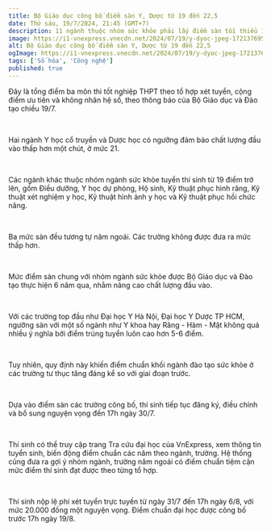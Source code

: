 ```yaml
---
title: Bộ Giáo dục công bố điểm sàn Y, Dược từ 19 đến 22,5
date: Thứ sáu, 19/7/2024, 21:45 (GMT+7)
description: 11 ngành thuộc nhóm sức khỏe phải lấy điểm sàn tối thiểu 19-22,5, cao nhất là Y khoa và Răng - Hàm - Mặt.
image: https://i1-vnexpress.vnecdn.net/2024/07/19/y-dyoc-jpeg-1721376952-9775-1721376974.jpg?w=220&h=132&q=100&dpr=1&fit=crop&s=dISzYmkRyyMpg78jh6uQHA
alt: Bộ Giáo dục công bố điểm sàn Y, Dược từ 19 đến 22,5
ogImage: https://i1-vnexpress.vnecdn.net/2024/07/19/y-dyoc-jpeg-1721376952-9775-1721376974.jpg?w=220&h=132&q=100&dpr=1&fit=crop&s=dISzYmkRyyMpg78jh6uQHA
tags: ['Số hóa', 'Công nghệ']
published: true
---
```


Đây là tổng điểm ba môn thi tốt nghiệp THPT theo tổ hợp xét tuyển, cộng điểm ưu tiên và không nhân hệ số, theo thông báo của Bộ Giáo dục và Đào tạo chiều 19/7.

<br/>

Hai ngành Y học cổ truyền và Dược học có ngưỡng đảm bảo chất lượng đầu vào thấp hơn một chút, ở mức 21.

<br/>

Các ngành khác thuộc nhóm ngành sức khỏe tuyển thí sinh từ 19 điểm trở lên, gồm Điều dưỡng, Y học dự phòng, Hộ sinh, Kỹ thuật phục hình răng, Kỹ thuật xét nghiệm y học, Kỹ thuật hình ảnh y học và Kỹ thuật phục hồi chức năng.

<br/>

Ba mức sàn đều tương tự năm ngoái. Các trường không được đưa ra mức thấp hơn.

<br/>

Mức điểm sàn chung với nhóm ngành sức khỏe được Bộ Giáo dục và Đào tạo thực hiện 6 năm qua, nhằm nâng cao chất lượng đầu vào.

<br/>

Với các trường top đầu như Đại học Y Hà Nội, Đại học Y Dược TP HCM, ngưỡng sàn với một số ngành như Y khoa hay Răng - Hàm - Mặt không quá nhiều ý nghĩa bởi điểm trúng tuyển luôn cao hơn 5-6 điểm.

<br/>

Tuy nhiên, quy định này khiến điểm chuẩn khối ngành đào tạo sức khỏe ở các trường tư thục tăng đáng kể so với giai đoạn trước.

<br/>

Dựa vào điểm sàn các trường công bố, thí sinh tiếp tục đăng ký, điều chỉnh và bổ sung nguyện vọng đến 17h ngày 30/7.

<br/>

Thí sinh có thể truy cập trang Tra cứu đại học của VnExpress, xem thông tin tuyển sinh, biến động điểm chuẩn các năm theo ngành, trường. Hệ thống cũng đưa ra gợi ý nhóm ngành, trường năm ngoái có điểm chuẩn tiệm cận mức điểm thí sinh đạt được theo từng tổ hợp.

<br/>

Thí sinh nộp lệ phí xét tuyển trực tuyến từ ngày 31/7 đến 17h ngày 6/8, với mức 20.000 đồng một nguyện vọng. Điểm chuẩn đại học được công bố trước 17h ngày 19/8.